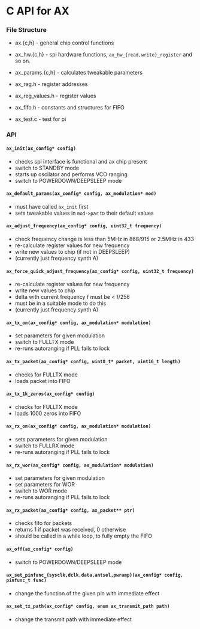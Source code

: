 # C API for AX

### File Structure

* ax.{c,h} - general chip control functions
* ax_hw.{c,h} - spi hardware functions, `ax_hw_{read,write}_register`
  and so on.
* ax_params.{c,h} - calculates tweakable parameters
* ax_reg.h - register addresses
* ax_reg_values.h - register values
* ax_fifo.h - constants and structures for FIFO

* ax_test.c - test for pi


### API

#### `ax_init(ax_config* config)`

* checks spi interface is functional and ax chip present
* switch to STANDBY mode
* starts up oscilator and performs VCO ranging
* switch to POWERDOWN/DEEPSLEEP mode

#### `ax_default_params(ax_config* config, ax_modulation* mod)`

* must have called `ax_init` first
* sets tweakable values in `mod->par` to their default values

#### `ax_adjust_frequency(ax_config* config, uint32_t frequency)`

* check frequency change is less than 5MHz in 868/915 or 2.5MHz in 433
* re-calculate register values for new frequency
* write new values to chip (if not in DEEPSLEEP)
* (currently just frequency synth A)

#### `ax_force_quick_adjust_frequency(ax_config* config, uint32_t frequency)`

* re-calculate register values for new frequency
* write new values to chip
* delta with current frequency f must be < f/256
* must be in a suitable mode to do this
* (currently just frequency synth A)

#### `ax_tx_on(ax_config* config, ax_modulation* modulation)`

* set parameters for given modulation
* switch to FULLTX mode
* re-runs autoranging if PLL fails to lock

#### `ax_tx_packet(ax_config* config, uint8_t* packet, uint16_t length)`

* checks for FULLTX mode
* loads packet into FIFO

#### `ax_tx_1k_zeros(ax_config* config)`

* checks for FULLTX mode
* loads 1000 zeros into FIFO

#### `ax_rx_on(ax_config* config, ax_modulation* modulation)`

* sets parameters for given modulation
* switch to FULLRX mode
* re-runs autoranging if PLL fails to lock

#### `ax_rx_wor(ax_config* config, ax_modulation* modulation)`

* set parameters for given modulation
* set parameters for WOR
* switch to WOR mode
* re-runs autoranging if PLL fails to lock

#### `ax_rx_packet(ax_config* config, ax_packet** ptr)`

* checks fifo for packets
* returns 1 if packet was received, 0 otherwise
* should be called in a while loop, to fully empty the FIFO

#### `ax_off(ax_config* config)`

* switch to POWERDOWN/DEEPSLEEP mode

#### `ax_set_pinfunc_{sysclk,dclk,data,antsel,pwramp}(ax_config* config, pinfunc_t func)`

* change the function of the given pin with immediate effect

#### `ax_set_tx_path(ax_config* config, enum ax_transmit_path path)`

* change the transmit path with immediate effect
